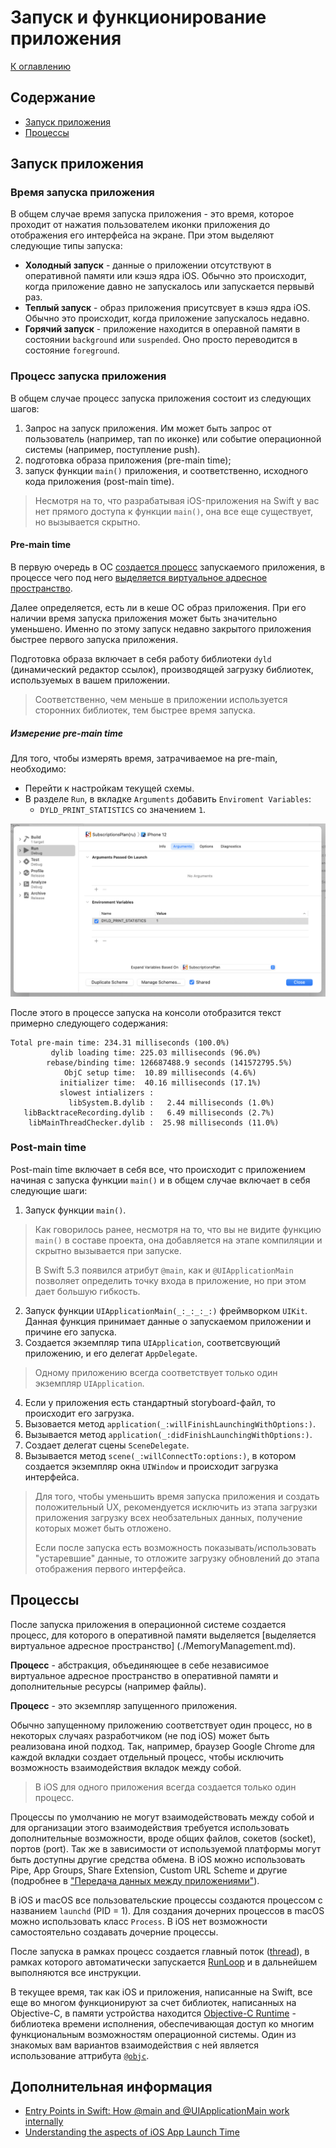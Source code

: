 # Запуск и функционирование приложения

[К оглавлению](./README.md)

## Содержание

- [Запуск приложения](./AppExecution.md#launch)
- [Процессы](#processes)

## <a id="launch"></a>Запуск приложения

### Время запуска приложения

В общем случае время запуска приложения - это время, которое проходит от нажатия пользователем иконки приложения до отображения его интерфейса на экране. При этом выделяют следующие типы запуска:

- __Холодный запуск__ - данные о приложении отсутствуют в оперативной памяти или кэшэ ядра iOS. Обычно это происходит, когда приложение давно не запускалось или запускается первывй раз.
- __Теплый запуск__ - образ приложения присутсвует в кэшэ ядра iOS. Обычно это происходит, когда приложение запускалось недавно.
- __Горячий запуск__ - приложение находится в операвной памяти в состоянии `background` или `suspended`. Оно просто переводится в состояние `foreground`.

### Процесс запуска приложения

В общем случае процесс запуска приложения состоит из следующих шагов:

1. Запрос на запуск приложения. Им может быть запрос от пользователь (например, тап по иконке) или событие операционной системы (например, поступление push).
1. подготовка образа приложения (pre-main time);
1. запуск функции `main()` приложения, и соответственно, исходного кода приложения (post-main time).

> Несмотря на то, что разрабатывая iOS-приложения на Swift у вас нет прямого доступа к функции `main()`, она все еще существует, но вызывается скрытно.

#### Pre-main time

В первую очередь  в ОС [cоздается процесс](#processes) запускаемого приложения, в процессе чего под него [выделяется виртуальное адресное пространство](./MemoryManagement.md).

Далее определяется, есть ли в кеше ОС образ приложения. При его наличии время запуска приложения может быть значительно уменьшено. Именно по этому запуск недавно закрытого приложения быстрее первого запуска приложения.

Подготовка образа включает в себя работу библиотеки `dyld` (динамический редактор ссылок), производящей загрузку библиотек, используемых в вашем приложении.

> Соответственно, чем меньше в приложении используется сторонних библиотек, тем быстрее время запуска.

##### Измерение pre-main time

Для того, чтобы измерять время, затрачиваемое на pre-main, необходимо:

- Перейти к настройкам текущей схемы.
- В разделе `Run`, в вкладке `Arguments` добавить `Enviroment Variables`:
	- `DYLD_PRINT_STATISTICS` со значением `1`.

![](./img/DYLD.png)

После этого в процессе запуска на консоли отобразится текст примерно следующего содержания:

```
Total pre-main time: 234.31 milliseconds (100.0%)
         dylib loading time: 225.03 milliseconds (96.0%)
        rebase/binding time: 126687488.9 seconds (141572795.5%)
            ObjC setup time:  10.89 milliseconds (4.6%)
           initializer time:  40.16 milliseconds (17.1%)
           slowest intializers :
             libSystem.B.dylib :   2.44 milliseconds (1.0%)
   libBacktraceRecording.dylib :   6.49 milliseconds (2.7%)
    libMainThreadChecker.dylib :  25.98 milliseconds (11.0%)
```

### Post-main time

Post-main time включает в себя все, что происходит с приложением начиная с запуска функции `main()` и в общем случае включает в себя следующие шаги:

1. Запуск функции `main()`.
> Как говорилось ранее, несмотря на то, что вы не видите функцию `main()` в составе проекта, она добавляется на этапе компиляции и скрытно вызывается при запуске.
> 
> В Swift 5.3 появился атрибут `@main`, как и `@UIApplicationMain` позволяет определить точку входа в приложение, но при этом дает большую гибкость.

2. Запуск функции `UIApplicationMain(_:_:_:_:)` фреймворком `UIKit`. Данная функция принимает данные о запускаемом приложении и причине его запуска.
3. Создается экземпляр типа `UIApplication`, соответсвующий приложению, и его делегат `AppDelegate`.
> Одному приложению всегда соответствует только один экземпляр `UIApplication`.

4. Если у приложения есть стандартный storyboard-файл, то происходит его загрузка. 
5. Вызовается метод `application(_:willFinishLaunchingWithOptions:)`.
6. Вызывается метод `application(_:didFinishLaunchingWithOptions:)`.
7. Создает делегат сцены `SceneDelegate`.
8. Вызывается метод `scene(_:willConnectTo:options:)`, в котором создается экземпляр окна `UIWindow` и происходит загрузка интерфейса.

> Для того, чтобы уменьшить время запуска приложения и создать положительный UX, рекомендуется исключить из этапа загрузки приложения загрузку всех необзательных данных, получение которых может быть отложено. 
> 
> Если после запуска есть возможность показывать/использовать "устаревшие" данные, то отложите загрузку обновлений до этапа отображения первого интерфейса.

## <a id="processes"></a>Процессы

После запуска приложения в операционной системе создается процесс, для которого в оперативной памяти выделяется [выделяется виртуальное адресное пространство] (./MemoryManagement.md).

__Процесс__ - абстракция, объединяющее в себе независимое виртуальное адресное пространство в оперативной памяти и дополнительные ресурсы (например файлы).

__Процесс__ - это экземпляр запущенного приложения.

Обычно запущенному приложению соответствует один процесс, но в некоторых случаях разработчиком (не под iOS) может быть реализована иной подход. Так, например, браузер Google Chrome для каждой вкладки создает отдельный процесс, чтобы исключить возможность взаимодействия вкладок между собой.

>
> В iOS для одного приложения всегда создается только один процесс.
>

Процессы по умолчанию не могут взаимодействовать между собой и для организации этого взаимодействия требуется использовать дополнительные возможности, вроде общих файлов, сокетов (socket), портов (port). Так же в зависимости от используемой платформы могут быть доступны другие средства обмена. В iOS можно использовать Pipe, App Groups, Share Extension, Custom URL Scheme и другие (подробнее в ["Передача данных между приложениями"](/PassDataProcesses.md)).

В iOS и macOS все пользовательские процессы создаются процессом с названием `launchd` (PID = 1). Для создания дочерних процессов в macOS можно использовать класс `Process`. В iOS нет возможности самостоятельно создавать дочерние процессы.

После запуска в рамках процесс создается главный поток ([thread](/Thearding.md)), в рамках которого автоматически запускается [RunLoop](/RunLoop.md) и в дальнейшем выполняются все инструкции.

В текущее время, так как iOS и приложения, написанные на Swift, все еще во многом функционируют за счет библиотек, написанных на Objective-C, в памяти устройства находится [Objective-C Runtime](/ObjectiveCRuntime.md) - библиотека времени исполнения, обеспечивающая доступ ко многим функциональным возможностям операционной системы. Один из знакомых вам вариантов взаимодействия с ней является использование аттрибута [`@objc`](/ObjectiveCRuntime.md#objc).

## Дополнительная информация

- [Entry Points in Swift: How @main and @UIApplicationMain work internally](https://swiftrocks.com/entry-points-swift-uiapplicationmain-main)
- [Understanding the aspects of iOS App Launch Time](https://medium.com/tokopedia-engineering/understanding-the-aspects-of-ios-app-launch-time-9b579534625f)